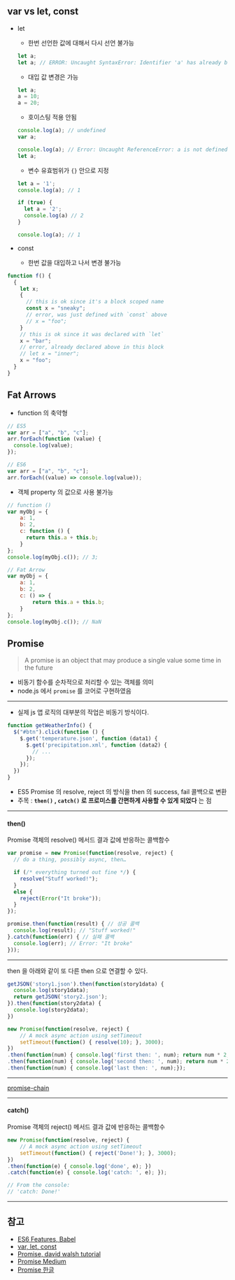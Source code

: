 ## var vs let, const
- let
  - 한번 선언한 값에 대해서 다시 선언 불가능

  ```js
  let a;
  let a; // ERROR: Uncaught SyntaxError: Identifier 'a' has already been declared
  ```

  - 대입 값 변경은 가능

  ```js
  let a;
  a = 10;
  a = 20;
  ```

  - 호이스팅 적용 안됨

  ```js
  console.log(a); // undefined
  var a;

  console.log(a); // Error: Uncaught ReferenceError: a is not defined
  let a;
  ```

  - 변수 유효범위가 `{}` 안으로 지정

  ```js
  let a = '1';
  console.log(a); // 1

  if (true) {
    let a = '2';
    console.log(a) // 2
  }

  console.log(a); // 1
  ```

- const
  - 한번 값을 대입하고 나서 변경 불가능

```js
function f() {
  {
    let x;
    {
      // this is ok since it's a block scoped name
      const x = "sneaky";
      // error, was just defined with `const` above
      // x = "foo";
    }
    // this is ok since it was declared with `let`
    x = "bar";
    // error, already declared above in this block
    // let x = "inner";
    x = "foo";
  }
}
```

## Fat Arrows
- function 의 축약형

```js
// ES5
var arr = ["a", "b", "c"];
arr.forEach(function (value) {
  console.log(value);
});

// ES6
var arr = ["a", "b", "c"];
arr.forEach((value) => console.log(value));
```

- 객체 property 의 값으로 사용 불가능

```js
// function ()
var myObj = {
    a: 1,
    b: 2,
    c: function () {
      return this.a + this.b;
    }
};
console.log(myObj.c()); // 3;

// Fat Arrow
var myObj = {
    a: 1,
    b: 2,
    c: () => {
        return this.a + this.b;
    }
};
console.log(myObj.c()); // NaN
```

## Promise
> A promise is an object that may produce a single value some time in the future

- 비동기 함수를 순차적으로 처리할 수 있는 객체를 의미
- node.js 에서 `promise` 를 코어로 구현하였음

---
- 실제 js 앱 로직의 대부분의 작업은 비동기 방식이다.

```js
function getWeatherInfo() {
  $("#btn").click(function () {
    $.get('temperature.json', function (data1) {
      $.get('precipitation.xml', function (data2) {
        // ...
      });
    });
  })
}
```

- ES5 Promise 의 resolve, reject 의 방식을 then 의 success, fail 콜백으로 변환
- 주목 : **`then()` , `catch()` 로 프로미스를 간편하게 사용할 수 있게 되었다** 는 점

---
#### then()
Promise 객체의 resolve() 메서드 결과 값에 반응하는 콜백함수

```js
var promise = new Promise(function(resolve, reject) {
  // do a thing, possibly async, then…

  if (/* everything turned out fine */) {
    resolve("Stuff worked!");
  }
  else {
    reject(Error("It broke"));
  }
});
```

```js
promise.then(function(result) { // 성공 콜백
  console.log(result); // "Stuff worked!"
}.catch(function(err) { // 실패 콜백
  console.log(err); // Error: "It broke"
}));
```

---
then 을 아래와 같이 또 다른 then 으로 연결할 수 있다.

```js
getJSON('story1.json').then(function(story1data) {
  console.log(story1data);
  return getJSON('story2.json');
}).then(function(story2data) {
  console.log(story2data);
})
```

```js
new Promise(function(resolve, reject) {
	// A mock async action using setTimeout
	setTimeout(function() { resolve(10); }, 3000);
})
.then(function(num) { console.log('first then: ', num); return num * 2; })
.then(function(num) { console.log('second then: ', num); return num * 2; })
.then(function(num) { console.log('last then: ', num);});
```

---
[promise-chain](/Users/gihyojoshuajang/Documents/Programming/TIL/javascript/images/promise-then-catch-chain.png)

---
#### catch()
Promise 객체의 reject() 메서드 결과 값에 반응하는 콜백함수

```js
new Promise(function(resolve, reject) {
	// A mock async action using setTimeout
	setTimeout(function() { reject('Done!'); }, 3000);
})
.then(function(e) { console.log('done', e); })
.catch(function(e) { console.log('catch: ', e); });

// From the console:
// 'catch: Done!'
```

---
## 참고
- [ES6 Features, Babel](https://babeljs.io/learn-es2015/#ecmascript-2015-features-symbols)
- [var, let, const](http://blog.nekoromancer.kr/2016/01/26/es6-var-let-%EA%B7%B8%EB%A6%AC%EA%B3%A0-const/)
- [Promise, david walsh tutorial](https://davidwalsh.name/promises)
- [Promise Medium](https://medium.com/javascript-scene/master-the-javascript-interview-what-is-a-promise-27fc71e77261)
- [Promise 한글](http://programmingsummaries.tistory.com/325)
